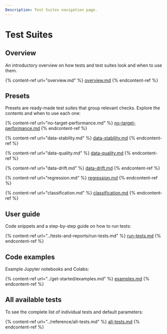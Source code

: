 ```yaml
---
Description: Test Suites navigation page.
---
```


# Test Suites

## Overview

An introductory overview on how tests and test suites look and when to use them.

{% content-ref url="overview.md" %}
[overview.md](overview.md)
{% endcontent-ref %}

## Presets

Presets are ready-made test suites that group relevant checks. Explore the contents and when to use each one:

{% content-ref url="no-target-performance.md" %}
[no-target-performance.md](no-target-performance.md)
{% endcontent-ref %}

{% content-ref url="data-stability.md" %}
[data-stability.md](data-stability.md)
{% endcontent-ref %}

{% content-ref url="data-quality.md" %}
[data-quality.md](data-quality.md)
{% endcontent-ref %}

{% content-ref url="data-drift.md" %}
[data-drift.md](data-drift.md)
{% endcontent-ref %}

{% content-ref url="regression.md" %}
[regression.md](regression.md)
{% endcontent-ref %}

{% content-ref url="classification.md" %}
[classification.md](classification.md)
{% endcontent-ref %}

## User guide

Code snippets and a step-by-step guide on how to run tests:

{% content-ref url="../tests-and-reports/run-tests.md" %}
[run-tests.md](../tests-and-reports/run-tests.md)
{% endcontent-ref %}

## Code examples

Example Jupyter notebooks and Colabs:

{% content-ref url="../get-started/examples.md" %}
[examples.md](../get-started/examples.md)
{% endcontent-ref %}

## All available tests

To see the complete list of individual tests and default parameters:

{% content-ref url="../reference/all-tests.md" %}
[all-tests.md](../reference/all-tests.md)
{% endcontent-ref %}
